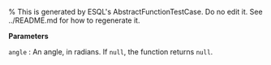 % This is generated by ESQL's AbstractFunctionTestCase. Do no edit it. See ../README.md for how to regenerate it.

**Parameters**

`angle`
:   An angle, in radians. If `null`, the function returns `null`.

